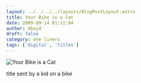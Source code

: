 ```yaml
---
layout: ../../../../layouts/BlogPostLayout.astro
title: Your Bike is a Cat
date: 2009-09-14 01:11:04
author: dboyd
draft: false
category: one liners
tags: ['digital', 'titles']
---
```

<img
    src="https://img.selfiespirits.com/images/2009/09/catBike.jpg"
    alt="Your Bike is a Cat"
/>

title sent by a kid on a bike


